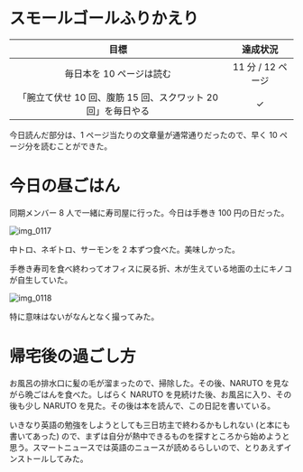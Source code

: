 # スモールゴールふりかえり
| 目標 | 達成状況 |
|:---:|:---:|
| 毎日本を 10 ページは読む | 11 分 / 12 ページ |
| 「腕立て伏せ 10 回、腹筋 15 回、スクワット 20 回」を毎日やる | ✓ |

今日読んだ部分は、1 ページ当たりの文章量が通常通りだったので、早く 10 ページ分を読むことができた。

# 今日の昼ごはん
同期メンバー 8 人で一緒に寿司屋に行った。今日は手巻き 100 円の日だった。

![img_0117](/images/2018/09/img_0117.jpg)

中トロ、ネギトロ、サーモンを 2 本ずつ食べた。美味しかった。

手巻き寿司を食べ終わってオフィスに戻る折、木が生えている地面の土にキノコが自生していた。

![img_0118](/images/2018/09/img_0118.jpg)

特に意味はないがなんとなく撮ってみた。

# 帰宅後の過ごし方
お風呂の排水口に髪の毛が溜まったので、掃除した。その後、NARUTO を見ながら晩ごはんを食べた。しばらく NARUTO を見続けた後、お風呂に入り、その後も少し NARUTO を見た。その後は本を読んで、この日記を書いている。

いきなり英語の勉強をしようとしても三日坊主で終わるかもしれない (と本にも書いてあった) ので、まずは自分が熱中できるものを探すところから始めようと思う。スマートニュースでは英語のニュースが読めるらしいので、とりあえずインストールしてみた。
